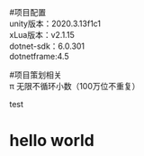 #项目配置  
unity版本：2020.3.13f1c1  
xLua版本：v2.1.15   
dotnet-sdk：6.0.301  
dotnetframe:4.5  
  
  
#项目策划相关  
π 无限不循环小数（100万位不重复）  

test
# hello world
